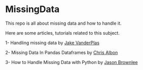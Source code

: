 # MissingData
This repo is all about missing data and how to handle it.

Here are some articles, tutorials related to this subject.

1- Handling missing data by [Jake VanderPlas][1]

2- Missing Data In Pandas Dataframes by [Chris Albon][2]

3- How to Handle Missing Data with Python by [Jason Brownlee][3]


[1]: https://www.oreilly.com/learning/handling-missing-data
[2]: https://chrisalbon.com/python/pandas_missing_data.html
[3]: http://machinelearningmastery.com/handle-missing-data-python/
